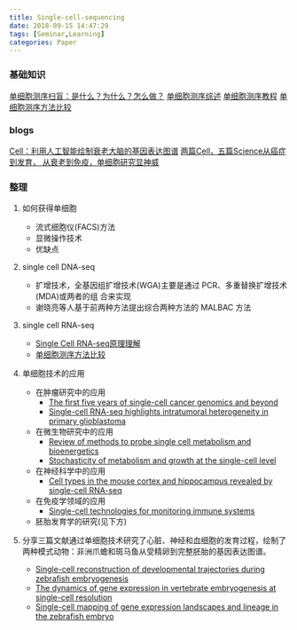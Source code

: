 ```yaml
---
title: Single-cell-sequencing
date: 2018-09-15 14:47:29
tags: [Seminar,Learning]
categories: Paper
---
```



### 基础知识
[单细胞测序扫盲：是什么？为什么？怎么做？](https://zhuanlan.zhihu.com/p/28844468)
[单细胞测序综述](https://www.plob.org/article/8204.html)
[单细胞测序教程](https://www.plob.org/article/11101.html)
[单细胞测序方法比较](https://www.plob.org/article/9429.html)

### blogs
[Cell：利用人工智能绘制衰老大脑的基因表达图谱](https://mp.weixin.qq.com/s/7hAn3Mo_vNbA7c-pWtqG3A)
[两篇Cell，五篇Science从癌症到发育， 从衰老到免疫，单细胞研究显神威](https://mp.weixin.qq.com/s/Zv78gKQlkjoVLHpJyyR66A)

<!-- more -->

### 整理
1. 如何获得单细胞
   - 流式细胞仪(FACS)方法
   - 显微操作技术
   - 优缺点
2. single cell DNA-seq
   - 扩增技术，全基因组扩增技术(WGA)主要是通过 PCR、多重替换扩增技术(MDA)或两者的组 合来实现
   - 谢晓亮等人基于前两种方法提出综合两种方法的 MALBAC 方法
3. single cell RNA-seq
   - [Single Cell RNA-seq原理理解](https://www.plob.org/article/12022.html)
   - [单细胞测序方法比较](https://www.plob.org/article/9429.html)
4. 单细胞技术的应用
    - 在肿瘤研究中的应用
        - [The first five years of single-cell cancer genomics and beyond](https://genome.cshlp.org/content/25/10/1499)
        - [Single-cell RNA-seq highlights intratumoral heterogeneity in primary glioblastoma](http://science.sciencemag.org/content/344/6190/1396)
    - 在微生物研究中的应用
        - [Review of methods to probe single cell metabolism and bioenergetics](https://www.sciencedirect.com/science/article/pii/S1096717614001219)
        - [Stochasticity of metabolism and growth at the single-cell level](https://www.nature.com/articles/nature13582)
    - 在神经科学中的应用
        - [Cell types in the mouse cortex and hippocampus revealed by single-cell RNA-seq](http://science.sciencemag.org/content/347/6226/1138)
    - 在免疫学领域的应用
        - [Single-cell technologies for monitoring immune systems](https://www.nature.com/articles/ni.2796)
    - 胚胎发育学的研究(见下方)

5. 分享三篇文献通过单细胞技术研究了心脏、神经和血细胞的发育过程，绘制了两种模式动物：非洲爪蟾和斑马鱼从受精卵到完整胚胎的基因表达图谱。
    - [Single-cell reconstruction of developmental trajectories during zebrafish embryogenesis](http://twin.sci-hub.tw/6773/4c18f09fdf501b5560ddaef0748da635/farrell2018.pdf#view=FitH)
    - [The dynamics of gene expression in vertebrate embryogenesis at single-cell resolution](https://sci-hub.tw/10.1126/science.aar5780#)
    - [Single-cell mapping of gene expression landscapes and lineage in the zebrafish embryo](https://sci-hub.tw/10.1126/science.aar4362)